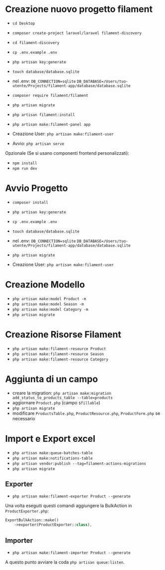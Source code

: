 # Creazione nuovo progetto filament

* `cd Desktop`
* `composer create-project laravel/laravel filament-discovery`
* `cd filament-discovery`
* `cp .env.example .env`
* `php artisan key:generate`
* `touch database/database.sqlite`
* nel .env:
    `DB_CONNECTION=sqlite`
    `DB_DATABASE=/Users/tuo-utente/Projects/filament-app/database/database.sqlite`
* `composer require filament/filament`
* `php artisan migrate`
* `php artisan filament:install`
* `php artisan make:filament-panel app`

* Creazione User: `php artisan make:filament-user`

* Avvio: `php artisan serve`

Opzionale (Se si usano componenti frontend personalizzati):
* `npm install`
* `npm run dev`

# Avvio Progetto

* `composer install`
* `php artisan key:generate`
* `cp .env.example .env`
* `touch database/database.sqlite`
* nel .env:
    `DB_CONNECTION=sqlite`
    `DB_DATABASE=/Users/tuo-utente/Projects/filament-app/database/database.sqlite`
* `php artisan migrate`

* Creazione User: `php artisan make:filament-user`

# Creazione Modello

* `php artisan make:model Product -m`
* `php artisan make:model Season -m`
* `php artisan make:model Category -m`
* `php artisan migrate`

# Creazione Risorse Filament 

* `php artisan make:filament-resource Product`
* `php artisan make:filament-resource Season`
* `php artisan make:filament-resource Category`

# Aggiunta di un campo

* creare la migration: `php artisan make:migration add_status_to_products_table --table=products`
* aggiornare `Product.php` (campo `$fillable`)
* `php artisan migrate`
* modificare `ProductsTable.php`, `ProductResource.php`, `ProductForm.php` se necessario

# Import e Export excel

* `php artisan make:queue-batches-table`
* `php artisan make:notifications-table` 
* `php artisan vendor:publish --tag=filament-actions-migrations`
* `php artisan migrate`

## Exporter
* `php artisan make:filament-exporter Product --generate`

Una volta eseguiti questi comandi aggiungere la BulkAction in `ProductExporter.php`:
```php
ExportBulkAction::make()
    ->exporter(ProductExporter::class),
```

## Importer
* `php artisan make:filament-importer Product --generate`

A questo punto avviare la coda `php artisan queue:listen`.